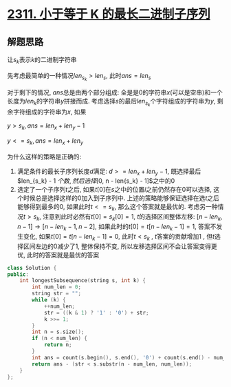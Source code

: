 # [2311. 小于等于 K 的最长二进制子序列](https://leetcode.cn/problems/longest-binary-subsequence-less-than-or-equal-to-k/)

## 解题思路

让$s_k$表示$k$的二进制字符串

先考虑最简单的一种情况$len_{s_k} > len_s$, 此时$ans = len_s$

对于剩下的情况, $ans$总是由两个部分组成: 全是是$0$的字符串$x$(可以是空串)和一个长度为$len_k$的字符串$y$拼接而成. 考虑选择$s$的最后$len_{s_k}$个字符组成的字符串为$y$, 剩余字符组成的字符串为$x$,  如果

$y > s_k, ans = len_x + len_y - 1$

$y <= s_k, ans = len_x + len_y$



为什么这样的策略是正确的:

1. 满足条件的最长子序列长度$d$满足: $d >= len_x + len_y - 1$, 既选择最后$len_{s_k} - 1 $个数, 然后选择$[0, n - len{s_k} - 1]$之中的0
2. 选定了一个子序列$t$之后, 如果$t[0]$在$s$之中的位置$i$之前仍然存在$0$可以选择, 这个时候总是选择这样的$0$加入到子序列中.  上述的策略能够保证选择在选$t$之后能够得到最多的$0$, 如果此时$t <= s_k$, 那么这个答案就是最优的. 考虑另一种情况$t > s_k$, 注意到此时必然有$t[0] = s_k[0] = 1$,   $t$的选择区间整体左移:  $[n - len_k, n - 1] \rightarrow [n - len_k - 1, n - 2]$, 如果此时的$t[0] = t[n - len_k -1] = 1$, 答案不发生变化, 如果$t[0] = t[n - len_k - 1] = 0$, 此时$t < s_k$  , $t$答案的贡献增加$1$ , 但$t$选择区间左边的$0$减少了$1$, 整体保持不变,  所以左移选择区间不会让答案变得更优, 此时的答案就是最优的答案

```cpp
class Solution {
public:
    int longestSubsequence(string s, int k) {
        int num_len = 0;
        string str = "";
        while (k) {
            ++num_len;
            str = ((k & 1) ? '1' : '0') + str;
            k >>= 1;
        }
        int n = s.size();
        if (n < num_len) {
            return n;
        }
        int ans = count(s.begin(), s.end(), '0') + count(s.end() - num_len, s.end(), '1');
        return ans - (str < s.substr(n - num_len, num_len));
    }
};

```

